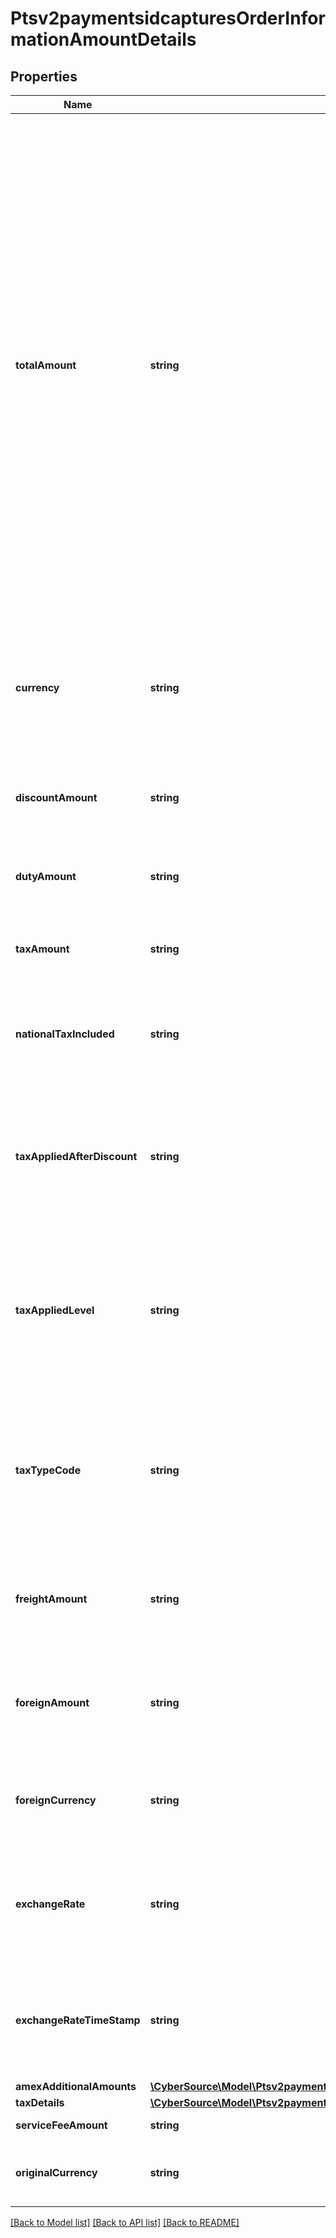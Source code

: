 # Ptsv2paymentsidcapturesOrderInformationAmountDetails

## Properties
Name | Type | Description | Notes
------------ | ------------- | ------------- | -------------
**totalAmount** | **string** | Grand total for the order. This value cannot be negative. You can include a decimal point (.), but no other special characters. CyberSource truncates the amount to the correct number of decimal places.  **Note** For CTV, FDCCompass, Paymentech processors, the maximum length for this field is 12.  **Important** Some processors have specific requirements and limitations, such as maximum amounts and maximum field lengths. This information is covered in:  Table 15, \&quot;Authorization Information for Specific Processors,\&quot; on page 43  Table 19, \&quot;Capture Information for Specific Processors,\&quot; on page 58  Table 23, \&quot;Credit Information for Specific Processors,\&quot; on page 75 If your processor supports zero amount authorizations, you can set this field to 0 for the authorization to check if the card is lost or stolen. See \&quot;Zero Amount Authorizations,\&quot; page 247.  **DCC with a Third-Party Provider**\\ Set this field to the converted amount that was returned by the DCC provider. You must include either this field or offer0 and the offerlevel field amount in your request. For details, see \&quot;Dynamic Currency Conversion with a Third Party Provider,\&quot; page 125.  **FDMS South**\\ If you accept IDR or CLP currencies, see the entry for FDMS South in Table 15, \&quot;Authorization Information for Specific Processors,\&quot; on page 43.  **DCC for First Data**\\ Not used. | [optional] 
**currency** | **string** | Currency used for the order. Use the three-character ISO Standard Currency Codes.  For an authorization reversal (&#x60;reversalInformation&#x60;) or a capture (&#x60;processingOptions.capture&#x60; is set to &#x60;true&#x60;), you must use the same currency that you used in your request for Payment API.  **DCC for First Data**\\ Your local currency. For details, see \&quot;Dynamic Currency Conversion for First Data,\&quot; page 113. | [optional] 
**discountAmount** | **string** | Total discount amount applied to the order.  For processor-specific information, see the order_discount_amount field in [Level II and Level III Processing Using the SCMP API.](http://apps.cybersource.com/library/documentation/dev_guides/Level_2_3_SCMP_API/html) | [optional] 
**dutyAmount** | **string** | Total charges for any import or export duties included in the order.  For processor-specific information, see the duty_amount field in [Level II and Level III Processing Using the SCMP API.](http://apps.cybersource.com/library/documentation/dev_guides/Level_2_3_SCMP_API/html) | [optional] 
**taxAmount** | **string** | Total tax amount for all the items in the order.  For processor-specific information, see the total_tax_amount field in [Level II and Level III Processing Using the SCMP API.](http://apps.cybersource.com/library/documentation/dev_guides/Level_2_3_SCMP_API/html) | [optional] 
**nationalTaxIncluded** | **string** | Flag that indicates whether a national tax is included in the order total.  Possible values:   - **0**: national tax not included  - **1**: national tax included  For processor-specific information, see the national_tax_indicator field in [Level II and Level III Processing Using the SCMP API.](http://apps.cybersource.com/library/documentation/dev_guides/Level_2_3_SCMP_API/html) | [optional] 
**taxAppliedAfterDiscount** | **string** | Flag that indicates how the merchant manages discounts.  Possible values:   - **0**: no invoice level discount included  - **1**: tax calculated on the postdiscount invoice total  - **2**: tax calculated on the prediscount invoice total  For processor-specific information, see the order_discount_management_indicator field in [Level II and Level III Processing Using the SCMP API.](http://apps.cybersource.com/library/documentation/dev_guides/Level_2_3_SCMP_API/html) | [optional] 
**taxAppliedLevel** | **string** | Flag that indicates how you calculate tax.  Possible values:   - **0**: net prices with tax calculated at line item level  - **1**: net prices with tax calculated at invoice level  - **2**: gross prices with tax provided at line item level  - **3**: gross prices with tax provided at invoice level  - **4**: no tax applies on the invoice for the transaction  For processor-specific information, see the tax_management_indicator field in [Level II and Level III Processing Using the SCMP API.](http://apps.cybersource.com/library/documentation/dev_guides/Level_2_3_SCMP_API/html) | [optional] 
**taxTypeCode** | **string** | For tax amounts that can be categorized as one tax type.  This field contains the tax type code that corresponds to the entry in the _lineItems.taxAmount_ field.  Possible values:   - **056**: sales tax (U.S only)  - **TX~**: all taxes (Canada only)   Note ~ &#x3D; space.  For processor-specific information, see the total_tax_type_code field in [Level II and Level III Processing Using the SCMP API.](http://apps.cybersource.com/library/documentation/dev_guides/Level_2_3_SCMP_API/html) | [optional] 
**freightAmount** | **string** | Total freight or shipping and handling charges for the order. When you include this field in your request, you must also include the **totalAmount** field.  For processor-specific information, see the freight_amount field in [Level II and Level III Processing Using the SCMP API.](http://apps.cybersource.com/library/documentation/dev_guides/Level_2_3_SCMP_API/html) | [optional] 
**foreignAmount** | **string** | Set this field to the converted amount that was returned by the DCC provider. See \&quot;Dynamic Currency Conversion with a Third Party Provider,\&quot; page 125.  For processor-specific information, see the foreign_amount field in [Credit Card Services Using the SCMP API.](http://apps.cybersource.com/library/documentation/dev_guides/CC_Svcs_SCMP_API/html) | [optional] 
**foreignCurrency** | **string** | Your customer’s billing currency. See \&quot;Dynamic Currency Conversion with a Third Party Provider,\&quot; page 125.  For processor-specific information, see the foreign_currency field in [Credit Card Services Using the SCMP API.](http://apps.cybersource.com/library/documentation/dev_guides/CC_Svcs_SCMP_API/html) | [optional] 
**exchangeRate** | **string** | Exchange rate returned by the DCC service. Includes a decimal point and a maximum of 4 decimal places.  For details, see \&quot;Dynamic Currency Conversion for First Data,\&quot; page 113.  For processor-specific information, see the exchange_rate field in [Credit Card Services Using the SCMP API.](http://apps.cybersource.com/library/documentation/dev_guides/CC_Svcs_SCMP_API/html) | [optional] 
**exchangeRateTimeStamp** | **string** | Time stamp for the exchange rate. This value is returned by the DCC service.  Format: &#x60;YYYYMMDD~HH:MM&#x60;  where ~ denotes a space.  For processor-specific information, see the exchange_rate_timestamp field in [Credit Card Services Using the SCMP API.](http://apps.cybersource.com/library/documentation/dev_guides/CC_Svcs_SCMP_API/html) | [optional] 
**amexAdditionalAmounts** | [**\CyberSource\Model\Ptsv2paymentsOrderInformationAmountDetailsAmexAdditionalAmounts[]**](Ptsv2paymentsOrderInformationAmountDetailsAmexAdditionalAmounts.md) |  | [optional] 
**taxDetails** | [**\CyberSource\Model\Ptsv2paymentsOrderInformationAmountDetailsTaxDetails[]**](Ptsv2paymentsOrderInformationAmountDetailsTaxDetails.md) |  | [optional] 
**serviceFeeAmount** | **string** | Service fee. Required for service fee transactions. | [optional] 
**originalCurrency** | **string** | Your local pricing currency code.  For the possible values, see the ISO Standard Currency Codes.  For details, see Dynamic Currency Conversion with a Third Party Provider. | [optional] 

[[Back to Model list]](../README.md#documentation-for-models) [[Back to API list]](../README.md#documentation-for-api-endpoints) [[Back to README]](../README.md)


